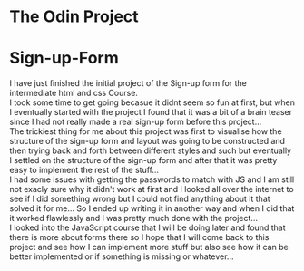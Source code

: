 # The Odin Project

# Sign-up-Form

I have just finished the initial project of the Sign-up form for the intermediate html and css Course.
<br>
I took some time to get going becasue it didnt seem so fun at first, but when I eventually started with the project I found that it was a bit of a brain teaser since I had not really made a real sign-up form before this project...
<br>
The trickiest thing for me about this project was first to visualise how the structure of the sign-up form and layout was going to be constructed and then trying back and forth between different styles and such but eventually I settled on the structure of the sign-up form and after that it was pretty easy to implement the rest of the stuff...
<br>
I had some issues with getting the passwords to match with JS and I am still not exacly sure why it didn't work at first and I looked all over the internet to see if I did something wrong but I could not find anything about it that solved it for me... So I ended up writing it in another way and when I did that it worked flawlessly and I was pretty much done with the project...
<br>
I looked into the JavaScript course that I will be doing later and found that there is more about forms there so I hope that I will come back to this project and see how I can implement more stuff but also see how it can be better implemented or if something is missing or whatever...
